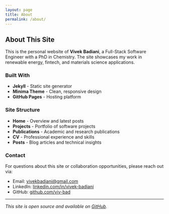 ```yaml
---
layout: page
title: About
permalink: /about/
---
```


## About This Site

This is the personal website of **Vivek Badiani**, a Full-Stack Software Engineer with a PhD in Chemistry. The site showcases my work in renewable energy, fintech, and materials science applications.

### Built With

- **Jekyll** - Static site generator
- **Minima Theme** - Clean, responsive design
- **GitHub Pages** - Hosting platform

### Site Structure

- **Home** - Overview and latest posts
- **Projects** - Portfolio of software projects
- **Publications** - Academic and research publications
- **CV** - Professional experience and skills
- **Posts** - Blog articles and technical insights

### Contact

For questions about this site or collaboration opportunities, please reach out via:
- Email: [vivekbadiani@gmail.com](mailto:vivekbadiani@gmail.com)
- LinkedIn: [linkedin.com/in/vivek-badiani](https://linkedin.com/in/vivek-badiani)
- GitHub: [github.com/viv-bad](https://github.com/viv-bad)

---

*This site is open source and available on [GitHub](https://github.com/viv-bad/viv-bad.github.io).*
